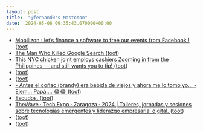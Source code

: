 ```yaml
---
layout: post
title:  "@fernand0's Mastodon"
date:  2024-05-06 09:35:43.070000+00:00
---
```

*  [Mobilizon : let’s finance a software to free our events from Facebook ! ](https://framablog.org/2019/05/14/mobilizon-lets-finance-a-software-to-free-our-events-from-facebook) ([toot](https://mastodon.social/@fernand0/112393462944044803))
*  [The Man Who Killed Google Search ](https://www.wheresyoured.at/the-men-who-killed-google) ([toot](https://mastodon.social/@fernand0/112393123233725562))
*  [This NYC chicken joint employs cashiers Zooming in from the Philippines — and still wants you to tip! ](https://nypost.com/2024/04/09/us-news/nyc-restaurants-use-zoom-cashiers-from-philippines) ([toot](https://mastodon.social/@fernand0/112391459896903857))
*  [ ](https://social.arroutaflix.com/@xesfur) ([toot](https://mastodon.social/@fernand0/112390036066193884))
*  [ ](https://social.arroutaflix.com/@xesfur) ([toot](https://mastodon.social/@fernand0/112389890435388442))
*  [- Antes el coñac (brandy) era bebida de viejos y ahora me lo tomo yo... - Ejem... Papá.... 😂😂 ](https://mastodon.social/@fernand0/112389710766379473) ([toot](https://mastodon.social/@fernand0/112389710766379473))
*  [Escudos. ](https://avecesunafoto.wordpress.com/2024/05/05/escudos) ([toot](https://mastodon.social/@fernand0/112389678598176131))
*  [TheWave · Tech Expo · Zaragoza · 2024 \| Talleres, jornadas y sesiones sobre tecnologías emergentes y liderazgo empresarial digital. ](https://waveshow.es) ([toot](https://mastodon.social/@fernand0/112389651655926690))
*  [ ](https://mastodon.social/users/fernand0/statuses/112389549872553778/activity) ([toot](https://mastodon.social/users/fernand0/statuses/112389549872553778/activity))
*  [ ](https://mastodon.social/users/fernand0/statuses/112389548653307478/activity) ([toot](https://mastodon.social/users/fernand0/statuses/112389548653307478/activity))
